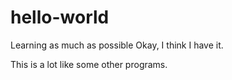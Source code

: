 # hello-world
Learning as much as possible
Okay, I think I have it.

This is a lot like some other programs.  
